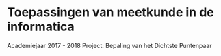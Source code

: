 # Toepassingen van meetkunde in de informatica
Academiejaar 2017 - 2018
Project: Bepaling van het Dichtste Puntenpaar
